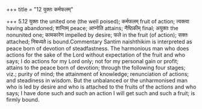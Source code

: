 +++
title = "12 युक्तः कर्मफलम्"

+++
5.12 युक्तः the united one (the well poised); कर्मफलम् fruit of action;
त्यक्त्वा having abandoned; शान्तिम् peace; आप्नोति attains; नैष्ठिकीम्
final; अयुक्तः the nonunited one; कामकारेण impelled by desire; फले in
the fruit (of action); सक्तः attached; निबध्यते is bound.Commentary
Santim naishthikim is interpreted as peace born of devotion of
steadfastness. The harmonious man who does actions for the sake of the
Lord without expectation of the fruit and who says; I do actions for my
Lord only; not for my personal gain or profit; attains to the peace born
of devotion; through the following four stages; viz.; purity of mind;
the attainment of knowledge; renunciation of actions; and steadiness in
wisdom. But the unbalanced or the unharmonised man who is led by desire
and who is attached to the fruits of the actions and who says; I have
done such and such an action I will get such and such a fruit; is firmly
bound.
